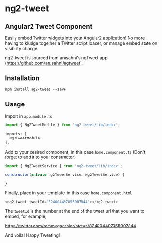 # ng2-tweet

## Angular2 Tweet Component

Easily embed Twitter widgets into your Angular2 application! No more having to kludge together a Twitter script loader, or manage embed state on visibility change.

ng2-tweet is sourced from arusahni's ngTweet app (https://github.com/arusahni/ngtweet).

## Installation

`npm install ng2-tweet --save`

## Usage

Import in `app.module.ts`

```javascript
import { Ng2TweetModule } from 'ng2-tweet/lib/index';

imports: [
  Ng2TweetModule
],
```

Add to your desired component, in this case `home.component.ts` (Don't forget to add it to your constructor)

```javascript
import { Ng2TweetService } from 'ng2-tweet/lib/index';

constructor(private ng2TweetService: Ng2TweetService) {

}
```

Finally, place in your template, in this case `home.component.html`

```javascript
<ng2-tweet tweetId="824004497055907844"></ng2-tweet>
```

The `tweetId` is the number at the end of the tweet url that you want to embed, for example,

https://twitter.com/tommygaessler/status/824004497055907844

And voila! Happy Tweeting!
